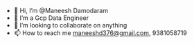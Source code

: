 - 👋 Hi, I’m @Maneesh Damodaram
- 👀 I’m a Gcp Data Engineer
- 💞️ I’m looking to collaborate on anything 
- 📫 How to reach me maneeshd376@gmail.com, 9381058719

<!---
ManeeshD0809/ManeeshD0809 is a ✨ special ✨ repository because its `README.md` (this file) appears on your GitHub profile.
You can click the Preview link to take a look at your changes.
--->
